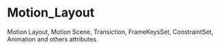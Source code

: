 # Motion_Layout
Motion Layout, Motion Scene, Transiction, FrameKeysSet, ConstraintSet, Animation and others attributes
